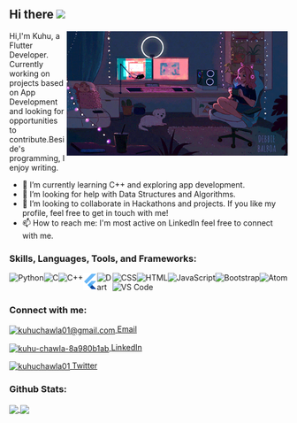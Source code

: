## Hi there <img src="https://github.com/TheDudeThatCode/TheDudeThatCode/blob/master/Assets/Hi.gif" width="29px">
<img align="right" alt="GIF" src="https://raw.githubusercontent.com/KuhuChawla/KuhuChawla/master/6EB71ADC-E3DD-4545-AEC0-9C2D4B72F191.GIF" width="400"/>


Hi,I'm Kuhu, a Flutter Developer. Currently working on projects based on App Development and looking for opportunities to contribute.Beside's programming, 
I enjoy writing.

- 🌱 I’m currently learning C++ and exploring app development.
- 🤔 I’m looking for help with Data Structures and Algorithms.
- 👯 I’m looking to collaborate in Hackathons and projects. If you like my profile,
      feel free to get in touch with me!
- 📫 How to reach me: I'm most active on LinkedIn feel free to connect with me.

### Skills, Languages, Tools, and Frameworks:

<img align="left" alt="Python" src="https://icongr.am/devicon/python-original.svg" />
<img align="left" alt="C" src="https://icongr.am/devicon/c-original.svg" />
<img align="left" alt="C++" src="https://icongr.am/devicon/cplusplus-line.svg?size=31&color=currentColor" />
<img align="left" alt="Flutter" src="https://raw.githubusercontent.com/dnfield/flutter_svg/7d374d7107561cbd906d7c0ca26fef02cc01e7c8/example/assets/flutter_logo.svg?sanitize=true" width="25px" />
<img align="left" alt="Dart" src="https://www.vectorlogo.zone/logos/dartlang/dartlang-icon.svg" width="28px" />
<img align="left" alt="CSS" src="https://icongr.am/devicon/css3-original.svg?size=31&color=currentColor" />
<img align="left" alt="HTML" src="https://icongr.am/devicon/html5-original.svg?size=31&color=currentColor" />
<img align="left" alt="JavaScript" src="https://icongr.am/devicon/javascript-original.svg?size=31&color=currentColor" />
<img align="left" alt="Bootstrap" src="https://icongr.am/devicon/bootstrap-plain.svg?size=31&color=currentColor" />
<img align="left" alt="Atom" src="https://icongr.am/devicon/atom-original.svg?size=31&color=currentColor" />
<img align="left" alt="VS Code" src="https://icongr.am/devicon/visualstudio-plain.svg?size=31&color=currentColor" />
<br />
<br />

### Connect with me:

<a href="mailto:kuhuchawla01@gmail.com" target="blank"><img align="center" src="https://1000logos.net/wp-content/uploads/2018/05/Gmail-logo.png" alt="kuhuchawla01@gmail.com" height="25" width="25" /> [Email](mailto:kuhuchawla01@gmail.com)

<a href="https://www.linkedin.com/in/kuhu-chawla-8a980b1ab/" target="blank"><img align="center" src="https://icon-library.com/images/linkedin-icon-eps/linkedin-icon-eps-29.jpg" alt="kuhu-chawla-8a980b1ab" height="25" width="25" /> [LinkedIn](https://www.linkedin.com/in/kuhu-chawla-8a980b1ab/)

<a href="https://twitter.com/kuhuchawla01" target="blank"><img align="center" src="https://assets.stickpng.com/images/580b57fcd9996e24bc43c53e.png" alt="kuhuchawla01" height="25" width="25" />  [Twitter](https://twitter.com/kuhuchawla01)

### Github Stats:


<a href="">
  <img align="center" src="https://github-readme-stats.vercel.app/api?username=KuhuChawla&count_private=true&include_all_commits=true&show_icons=true&title_color=007bff&text_color=e7e7e7&icon_color=007bff&bg_color=171c28" />
</a>

<a href="">
  <img align="center" src="https://github-readme-stats.vercel.app/api/top-langs/?username=KuhuChawla&layout=compact&title_color=007bff&text_color=e7e7e7&icon_color=007bff&bg_color=171c28" />
</a>

[linkedin]: https://www.linkedin.com/in/kuhu-chawla-8a980b1ab/
[twitter]: https://twitter.com/kuhuchawla01


